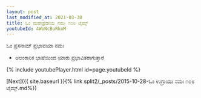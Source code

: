 ```yaml
---
layout: post
last_modified_at: 2021-03-30
title: ಓಂ ಮಹಾಹ್ರದಾಯ ನಮಃ ೧೦೮ ಟೈಮ್ಸ್
youtubeId: 4WoNcBuRkoM
---
```

 
 
 ಓಂ ಪ್ರಸನಾಮ್ ಪ್ರಭಾವಯಾ ನಮಃ  
 
 -  ಅಲಂಕಾರಿಕ ಭಾಷೆಯಿಂದ ಯಾರು ಪ್ರಭಾವಿತರಾಗುತ್ತಾರೆ 
 
  
 
  
 
 
 
 
 
 


{% include youtubePlayer.html id=page.youtubeId %}
 
[Next]({{ site.baseurl }}{% link  split2/_posts/2015-10-28-ಓಂ ಉಗ್ರಾಯು ನಮಃ ೧೦೮ ಟೈಮ್ಸ್.md%})
 

